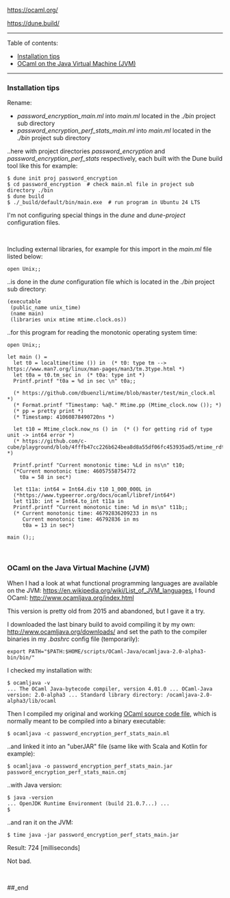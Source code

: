 https://ocaml.org/

https://dune.build/

---

Table of contents:

- [Installation tips](#installation-tips)
- [OCaml on the Java Virtual Machine (JVM)](#ocaml-on-the-java-virtual-machine-jvm)

---

### Installation tips

Rename:

- _password_encryption_main.ml_ into _main.ml_ located in the _./bin_ project sub directory
- _password_encryption_perf_stats_main.ml_ into _main.ml_ located in the _./bin_ project sub directory

..here with project directories _password_encryption_ and _password_encryption_perf_stats_ respectively, each built with the Dune build tool like this for example:

```
$ dune init proj password_encryption
$ cd password_encryption  # check main.ml file in project sub directory ./bin
$ dune build
$ ./_build/default/bin/main.exe  # run program in Ubuntu 24 LTS
```
I'm not configuring special things in the _dune_ and _dune-project_ configuration files.

<br/>

Including external libraries, for example for this import in the _main.ml_ file listed below:

```
open Unix;;
```

..is done in the _dune_ configuration file which is located in the _./bin_ project sub directory:

```
(executable
 (public_name unix_time)
 (name main)
 (libraries unix mtime mtime.clock.os))
```

..for this program for reading the monotonic operating system time:

```
open Unix;;

let main () =
  let t0 = localtime(time ()) in  (* t0: type tm --> https://www.man7.org/linux/man-pages/man3/tm.3type.html *)
  let t0a = t0.tm_sec in  (* t0a: type int *)
  Printf.printf "t0a = %d in sec \n" t0a;;
  
  (* https://github.com/dbuenzli/mtime/blob/master/test/min_clock.ml *)
  (* Format.printf "Timestamp: %a@." Mtime.pp (Mtime_clock.now ()); *)
  (* pp = pretty print *)
  (* Timestamp: 41060878490720ns *)
  
  let t10 = Mtime_clock.now_ns () in  (* () for getting rid of type unit -> int64 error *)
  (* https://github.com/c-cube/playground/blob/4fffb47cc226b624bea8d8a55df06fc453935ad5/mtime_rdtsc_bench/main.ml#L7 *)
  
  Printf.printf "Current monotonic time: %Ld in ns\n" t10;
  (*Current monotonic time: 46057558754772
    t0a = 58 in sec*)
    
  let t11a: int64 = Int64.div t10 1_000_000L in
  (*https://www.typeerror.org/docs/ocaml/libref/int64*)
  let t11b: int = Int64.to_int t11a in
  Printf.printf "Current monotonic time: %d in ms\n" t11b;;
  (* Current monotonic time: 46792836209233 in ns
     Current monotonic time: 46792836 in ms
     t0a = 13 in sec*)

main ();;
```

<br/>

### OCaml on the Java Virtual Machine (JVM)

When I had a look at what functional programming languages are available on the JVM: https://en.wikipedia.org/wiki/List_of_JVM_languages, I found OCaml: http://www.ocamljava.org/index.html

This version is pretty old from 2015 and abandoned, but I gave it a try.

I downloaded the last binary build to avoid compiling it by my own: http://www.ocamljava.org/downloads/ and set the path to the compiler binaries in my
_.bashrc_ config file (temporarily):

```
export PATH="$PATH:$HOME/scripts/OCaml-Java/ocamljava-2.0-alpha3-bin/bin/"
```

I checked my installation with:

```
$ ocamljava -v
... The OCaml Java-bytecode compiler, version 4.01.0 ... OCaml-Java version: 2.0-alpha3 ... Standard library directory: /ocamljava-2.0-alpha3/lib/ocaml
```

Then I compiled my original and working [OCaml source code file](https://github.com/practicalcomputerscience/MicrobenchmarkGPHLlanguages/blob/main/03%20-%20source%20code/02%20-%20functional%20languages/OCaml/password_encryption_perf_stats_main.ml), which is normally meant to be compiled into a binary executable:

```
$ ocamljava -c password_encryption_perf_stats_main.ml
```

..and linked it into an "uberJAR" file (same like with Scala and Kotlin for example):

```
$ ocamljava -o password_encryption_perf_stats_main.jar password_encryption_perf_stats_main.cmj
```

..with Java version:

```
$ java -version
... OpenJDK Runtime Environment (build 21.0.7...) ...
$
```

..and ran it on the JVM:

```
$ time java -jar password_encryption_perf_stats_main.jar
```

Result: 724 [milliseconds] 

Not bad.

<br/>

##_end
